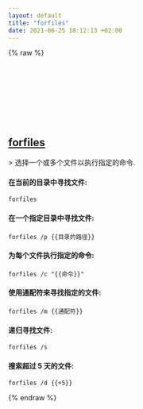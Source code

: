 ```yaml
---
layout: default
title: "forfiles"
date: 2021-06-25 18:12:13 +02:00
---
```

{% raw %}
<h2 id="forfiles">
  <a href="/zh/windows/forfiles.html">forfiles</a> <a href="#forfiles"><svg class="icon">
    <use href="/assets/images/unicode_sprite.svg#link" />
  </svg></a>
</h2>
> 选择一个或多个文件以执行指定的命令.

#### 在当前的目录中寻找文件:
```shell
forfiles
```
#### 在一个指定目录中寻找文件:
```shell
forfiles /p {{目录的路径}}
```
#### 为每个文件执行指定的命令:
```shell
forfiles /c "{{命令}}"
```
#### 使用通配符来寻找指定的文件:
```shell
forfiles /m {{通配符}}
```
#### 递归寻找文件:
```shell
forfiles /s
```
#### 搜索超过 5 天的文件:
```shell
forfiles /d {{+5}}
```
{% endraw %}